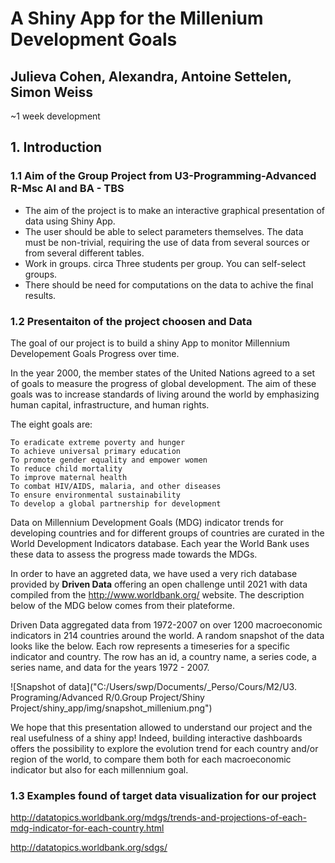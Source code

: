 # A Shiny App for the Millenium Development Goals
Julieva Cohen, Alexandra, Antoine Settelen, Simon Weiss  
---
~1 week development

## 1. Introduction

### 1.1 Aim of the Group Project from U3-Programming-Advanced R-Msc AI and BA - TBS
- The aim of the project is to make an interactive graphical presentation of data using Shiny App.
- The user should be able to select parameters themselves. The data must be non-trivial, requiring the use of data from several sources or from several different tables.
- Work in groups. circa Three students per group. You can self-select groups.
- There should be need for computations on the data to achive the final results.


### 1.2 Presentaiton of the project choosen and Data
The goal of our project is to build a shiny App to monitor Millennium Developement Goals Progress over time. 

In the year 2000, the member states of the United Nations agreed to a set of goals to measure the progress of global development. The aim of these goals was to increase standards of living around the world by emphasizing human capital, infrastructure, and human rights.     

The eight goals are:

    To eradicate extreme poverty and hunger
    To achieve universal primary education
    To promote gender equality and empower women
    To reduce child mortality
    To improve maternal health
    To combat HIV/AIDS, malaria, and other diseases
    To ensure environmental sustainability
    To develop a global partnership for development


Data on Millennium Development Goals (MDG) indicator trends for developing countries and for different groups of countries are curated in the World Development Indicators database. Each year the World Bank uses these data to assess the progress made towards the MDGs.    

In order to have an aggreted data, we have used a very rich database provided by **Driven Data** offering an open challenge until 2021 with data compiled from the http://www.worldbank.org/ website. The description below of the MDG below comes from their plateforme. 

Driven Data aggregated  data from 1972-2007 on over 1200 macroeconomic indicators in 214 countries around the world. A random snapshot of the data looks like the below. Each row represents a timeseries for a specific indicator and country. The row has an id, a country name, a series code, a series name, and data for the years 1972 - 2007.

![Snapshot of data]("C:/Users/swp/Documents/_Perso/Cours/M2/U3. Programing/Advanced R/0.Group Project/Shiny Project/shiny_app/img/snapshot_millenium.png")


We hope that this presentation allowed to understand our project and the real usefulness of a shiny app! 
Indeed, building interactive dashboards offers the possibility to explore the evolution trend for each country and/or region of the world, to compare them both for each macroeconomic indicator but also for each millennium goal.

### 1.3 Examples found of target data visualization for our project
http://datatopics.worldbank.org/mdgs/trends-and-projections-of-each-mdg-indicator-for-each-country.html

http://datatopics.worldbank.org/sdgs/


